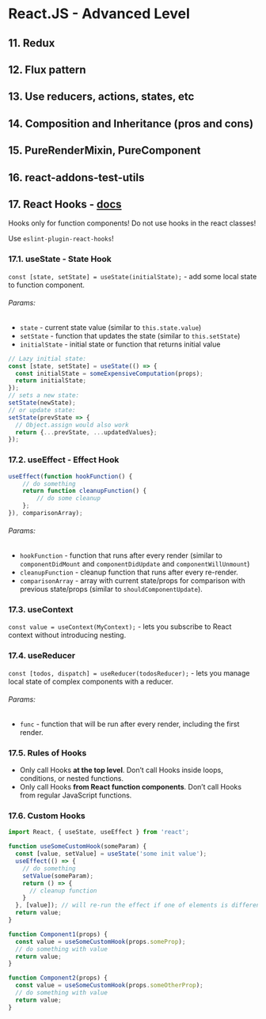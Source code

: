 # React.JS - Advanced Level

## 11. Redux
## 12. Flux pattern
## 13. Use reducers, actions, states, etc
## 14. Composition and Inheritance (pros and cons)
## 15. PureRenderMixin, PureComponent
## 16. react-addons-test-utils
## 17. React Hooks - [docs](https://reactjs.org/docs/hooks-reference.html)

Hooks only for function components! Do not use hooks in the react classes!

Use `eslint-plugin-react-hooks`!


### 17.1. useState - State Hook

`const [state, setState] = useState(initialState);` - add some local state to function component.

###### Params:
* `state` - current state value (similar to `this.state.value`)
* `setState` - function that updates the state (similar to `this.setState`)
* `initialState` - initial state or function that returns initial value

```jsx
// Lazy initial state:
const [state, setState] = useState(() => {
  const initialState = someExpensiveComputation(props);
  return initialState;
});
// sets a new state:
setState(newState);
// or update state:
setState(prevState => {
  // Object.assign would also work
  return {...prevState, ...updatedValues};
});
```


### 17.2. useEffect - Effect Hook

```jsx
useEffect(function hookFunction() {
    // do something
    return function cleanupFunction() {
        // do some cleanup
    };
}), comparisonArray);
```
###### Params:
* `hookFunction` - function that runs after every render (similar to `componentDidMount` and `componentDidUpdate` and `componentWillUnmount`)
* `cleanupFunction` - cleanup function that runs after every re-render.
* `comparisonArray` - array with current state/props for comparison with previous state/props (similar to `shouldComponentUpdate`). 

### 17.3. useContext

`const value = useContext(MyContext);` - lets you subscribe to React context without introducing nesting.

### 17.4. useReducer

`const [todos, dispatch] = useReducer(todosReducer);` - lets you manage local state of complex components with a reducer.

###### Params:
* `func` - function that will be run after every render, including the first render.

### 17.5. Rules of Hooks

* Only call Hooks **at the top level**. Don’t call Hooks inside loops, conditions, or nested functions.
* Only call Hooks **from React function components**. Don’t call Hooks from regular JavaScript functions.

### 17.6. Custom Hooks

```jsx
import React, { useState, useEffect } from 'react';

function useSomeCustomHook(someParam) {
  const [value, setValue] = useState('some init value');
  useEffect(() => {
    // do something
    setValue(someParam);
    return () => {
      // cleanup function
    }
  }, [value]); // will re-run the effect if one of elements is different.
  return value;
}

function Component1(props) {
  const value = useSomeCustomHook(props.someProp);
  // do something with value
  return value;
}

function Component2(props) {
  const value = useSomeCustomHook(props.someOtherProp);
  // do something with value
  return value;
}
```
